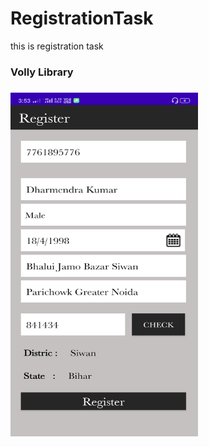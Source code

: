 # RegistrationTask
this is registration task

<h3>Volly Library<h3>
<img src="screenshots/registrationUI.png" width="300" height="550">
